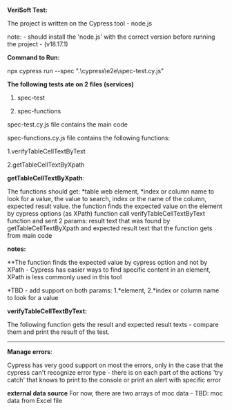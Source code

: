 **VeriSoft Test:**

The project is written on the Cypress tool - node.js 

note: - should install the 'node.js' with the correct version before running the project - (v18.17.1)

**Command to Run:**

npx cypress run --spec ".\cypress\e2e\spec-test.cy.js"

**The following tests ate on 2 files (services)**

1. spec-test
   
2. spec-functions


spec-test.cy.js file contains the main code

spec-functions.cy.js file contains the following functions:


1.verifyTableCellTextByText

2.getTableCellTextByXpath

**getTableCellTextByXpath**:

The functions should get: *table web element, *index or column name to look for a value, the value to search, index or the name of the column, expected result value.
the function finds the expected value on the element by cypress options (as XPath)
function call verifyTableCellTextByText function and sent 2 params: result text that was found by getTableCellTextByXpath and expected result text that the function gets from main code

**notes:**

**The function finds the expected value by cypress option and not by XPath - 
  Cypress has easier ways to find specific content in an element, XPath is less commonly used in this tool
  
*TBD - add support on both params: 1.*element, 2.*index or column name to look for a value

**verifyTableCellTextByText:**

The following function gets the result and expected result texts - compare them and print the result of the test.

----------
**Manage errors**:

Cypress has very good support on most the errors, only in the case that the cypress can't recognize error type  - 
there is on each part of the actions 'try catch' that knows to print to the console or print an alert with specific error

**external data source** 
For now, there are two arrays of moc data - TBD: moc data from Excel file
